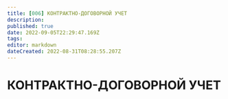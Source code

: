 ```yaml
---
title: [006] КОНТРАКТНО-ДОГОВОРНОЙ УЧЕТ
description: 
published: true
date: 2022-09-05T22:29:47.169Z
tags: 
editor: markdown
dateCreated: 2022-08-31T08:28:55.207Z
---
```


# КОНТРАКТНО-ДОГОВОРНОЙ УЧЕТ

